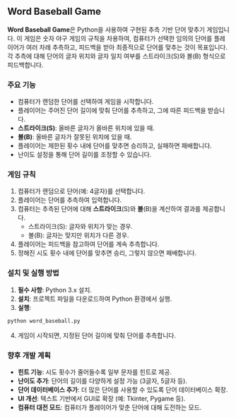 ## **Word Baseball Game**

**Word Baseball Game**은 Python을 사용하여 구현된 추측 기반 단어 맞추기 게임입니다. 이 게임은 숫자 야구 게임의 규칙을 차용하여, 컴퓨터가 선택한 임의의 단어를 플레이어가 여러 차례 추측하고, 피드백을 받아 최종적으로 단어를 맞추는 것이 목표입니다. 각 추측에 대해 단어의 글자 위치와 글자 일치 여부를 스트라이크(S)와 볼(B) 형식으로 피드백합니다.

### **주요 기능**
- 컴퓨터가 랜덤한 단어를 선택하여 게임을 시작합니다.
- 플레이어는 주어진 단어 길이에 맞춰 단어를 추측하고, 그에 따른 피드백을 받습니다.
- **스트라이크(S)**: 올바른 글자가 올바른 위치에 있을 때.
- **볼(B)**: 올바른 글자가 잘못된 위치에 있을 때.
- 플레이어는 제한된 횟수 내에 단어를 맞추면 승리하고, 실패하면 패배합니다.
- 난이도 설정을 통해 단어 길이를 조정할 수 있습니다.

### **게임 규칙**
1. 컴퓨터가 랜덤으로 단어(예: 4글자)를 선택합니다.
2. 플레이어는 단어를 추측하여 입력합니다.
3. 컴퓨터는 추측된 단어에 대해 **스트라이크**(S)와 **볼**(B)을 계산하여 결과를 제공합니다.
	- 스트라이크(S): 글자와 위치가 맞는 경우.
	- 볼(B): 글자는 맞지만 위치가 다른 경우.
4. 플레이어는 피드백을 참고하여 단어를 계속 추측합니다.
5. 정해진 시도 횟수 내에 단어를 맞추면 승리, 그렇지 않으면 패배합니다.

### **설치 및 실행 방법**
1. **필수 사항**: Python 3.x 설치.
2. **설치**: 프로젝트 파일을 다운로드하여 Python 환경에서 실행.
3. **실행**:
```bash
python word_baseball.py
```
4. 게임이 시작되면, 지정된 단어 길이에 맞춰 단어를 추측합니다.

### **향후 개발 계획**
- **힌트 기능**: 시도 횟수가 줄어들수록 일부 문자를 힌트로 제공.
- **난이도 추가**: 단어의 길이를 다양하게 설정 가능 (3글자, 5글자 등).
- **단어 데이터베이스 추가**: 더 많은 단어를 사용할 수 있도록 단어 데이터베이스 확장.
- **UI 개선**: 텍스트 기반에서 GUI로 확장 (예: Tkinter, Pygame 등).
- **컴퓨터 대전 모드**: 컴퓨터가 플레이어가 맞춘 단어에 대해 도전하는 모드.